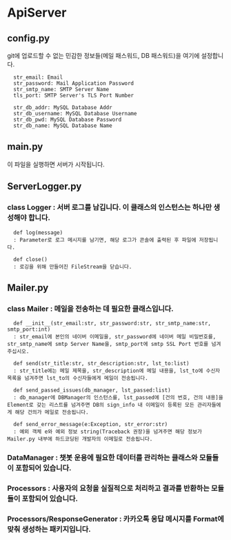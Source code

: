 # ApiServer

## config.py
   git에 업로드할 수 없는 민감한 정보들(메일 패스워드, DB 패스워드)을 여기에 설정합니다.
      
      str_email: Email
      str_password: Mail Application Password
      str_smtp_name: SMTP Server Name
      tls_port: SMTP Server's TLS Port Number

      str_db_addr: MySQL Database Addr
      str_db_username: MySQL Database Username
      str_db_pwd: MySQL Database Password
      str_db_name: MySQL Database Name
  
## main.py
   이 파일을 실행하면 서버가 시작됩니다.
  
## ServerLogger.py
### class Logger : 서버 로그를 남깁니다. 이 클래스의 인스턴스는 하나만 생성해야 합니다.
      def log(message)  
      : Parameter로 로그 메시지를 남기면, 해당 로그가 콘솔에 출력된 후 파일에 저장됩니다.

      def close()
      : 로깅을 위해 만들어진 FileStream을 닫습니다.

## Mailer.py
### class Mailer : 메일을 전송하는 데 필요한 클래스입니다.
      def __init__(str_email:str, str_password:str, str_smtp_name:str, smtp_port:int)
      : str_email에 본인의 네이버 이메일을, str_password에 네이버 메일 비밀번호를, str_smtp_name에 smtp Server Name을, smtp_port에 smtp SSL Port 번호를 넘겨주십시오.

      def send(str_title:str, str_description:str, lst_to:list)
      : str_title에는 메일 제목을, str_description에 메일 내용을, lst_to에 수신자 목록을 넘겨주면 lst_to의 수신자들에게 메일이 전송됩니다.

      def send_passed_issues(db_manager, lst_passed:list)
      : db_manager에 DBManager의 인스턴스를, lst_passed에 [건의 번호, 건의 내용]을 Element로 갖는 리스트를 넘겨주면 DB의 sign_info 내 이메일이 등록된 모든 관리자들에게 해당 건의가 메일로 전송됩니다.

      def send_error_message(e:Exception, str_error:str)
      : 예외 객체 e와 예외 정보 string(Traceback 권장)을 넘겨주면 해당 정보가 Mailer.py 내부에 하드코딩된 개발자의 이메일로 전송됩니다.  

### DataManager : 챗봇 운용에 필요한 데이터를 관리하는 클래스와 모듈들이 포함되어 있습니다.
  
### Processors : 사용자의 요청을 실질적으로 처리하고 결과를 반환하는 모듈들이 포함되어 있습니다.

### Processors/ResponseGenerator : 카카오톡 응답 메시지를 Format에 맞춰 생성하는 패키지입니다.